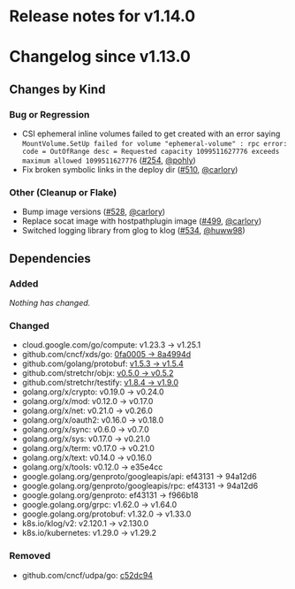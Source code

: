 # Release notes for v1.14.0

# Changelog since v1.13.0

## Changes by Kind

### Bug or Regression

- CSI ephemeral inline volumes failed to get created with an error saying `MountVolume.SetUp failed for volume "ephemeral-volume" : rpc error: code = OutOfRange desc = Requested capacity 1099511627776 exceeds maximum allowed 1099511627776` ([#254](https://github.com/kubernetes-csi/csi-driver-host-path/pull/254), [@pohly](https://github.com/pohly))
- Fix broken symbolic links in the deploy dir ([#510](https://github.com/kubernetes-csi/csi-driver-host-path/pull/510), [@carlory](https://github.com/carlory))

### Other (Cleanup or Flake)

- Bump image versions ([#528](https://github.com/kubernetes-csi/csi-driver-host-path/pull/528), [@carlory](https://github.com/carlory))
- Replace socat image with hostpathplugin image ([#499](https://github.com/kubernetes-csi/csi-driver-host-path/pull/499), [@carlory](https://github.com/carlory))
- Switched logging library from glog to klog ([#534](https://github.com/kubernetes-csi/csi-driver-host-path/pull/534), [@huww98](https://github.com/huww98))

## Dependencies

### Added
_Nothing has changed._

### Changed
- cloud.google.com/go/compute: v1.23.3 → v1.25.1
- github.com/cncf/xds/go: [0fa0005 → 8a4994d](https://github.com/cncf/xds/go/compare/0fa0005...8a4994d)
- github.com/golang/protobuf: [v1.5.3 → v1.5.4](https://github.com/golang/protobuf/compare/v1.5.3...v1.5.4)
- github.com/stretchr/objx: [v0.5.0 → v0.5.2](https://github.com/stretchr/objx/compare/v0.5.0...v0.5.2)
- github.com/stretchr/testify: [v1.8.4 → v1.9.0](https://github.com/stretchr/testify/compare/v1.8.4...v1.9.0)
- golang.org/x/crypto: v0.19.0 → v0.24.0
- golang.org/x/mod: v0.12.0 → v0.17.0
- golang.org/x/net: v0.21.0 → v0.26.0
- golang.org/x/oauth2: v0.16.0 → v0.18.0
- golang.org/x/sync: v0.6.0 → v0.7.0
- golang.org/x/sys: v0.17.0 → v0.21.0
- golang.org/x/term: v0.17.0 → v0.21.0
- golang.org/x/text: v0.14.0 → v0.16.0
- golang.org/x/tools: v0.12.0 → e35e4cc
- google.golang.org/genproto/googleapis/api: ef43131 → 94a12d6
- google.golang.org/genproto/googleapis/rpc: ef43131 → 94a12d6
- google.golang.org/genproto: ef43131 → f966b18
- google.golang.org/grpc: v1.62.0 → v1.64.0
- google.golang.org/protobuf: v1.32.0 → v1.33.0
- k8s.io/klog/v2: v2.120.1 → v2.130.0
- k8s.io/kubernetes: v1.29.0 → v1.29.2

### Removed
- github.com/cncf/udpa/go: [c52dc94](https://github.com/cncf/udpa/go/tree/c52dc94)
